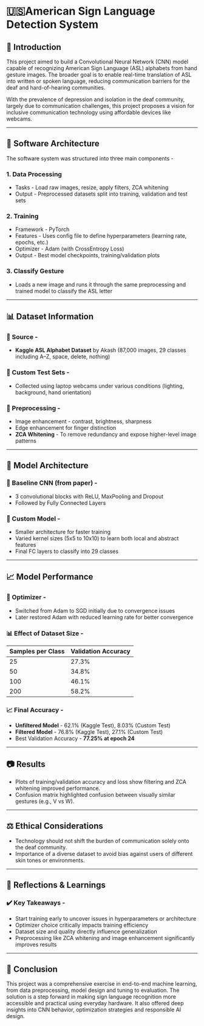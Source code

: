 # 🇺🇸American Sign Language Detection System

## 📖 Introduction

This project aimed to build a Convolutional Neural Network (CNN) model capable of recognizing American Sign Language (ASL) alphabets from hand gesture images. The broader goal is to enable real-time translation of ASL into written or spoken language, reducing communication barriers for the deaf and hard-of-hearing communities.

With the prevalence of depression and isolation in the deaf community, largely due to communication challenges, this project proposes a vision for inclusive communication technology using affordable devices like webcams.

---

## 🧱 Software Architecture

The software system was structured into three main components -

### 1. **Data Processing**
- Tasks - Load raw images, resize, apply filters, ZCA whitening
- Output - Preprocessed datasets split into training, validation and test sets

### 2. **Training**
- Framework - PyTorch
- Features - Uses config file to define hyperparameters (learning rate, epochs, etc.)
- Optimizer - Adam (with CrossEntropy Loss)
- Output - Best model checkpoints, training/validation plots

### 3. **Classify Gesture**
- Loads a new image and runs it through the same preprocessing and trained model to classify the ASL letter

---

## 📊 Dataset Information

### 🔹 Source -
- **Kaggle ASL Alphabet Dataset** by Akash (87,000 images, 29 classes including A–Z, space, delete, nothing)

### 🔹 Custom Test Sets -
- Collected using laptop webcams under various conditions (lighting, background, hand orientation)

### 🔹 Preprocessing -
- Image enhancement - contrast, brightness, sharpness
- Edge enhancement for finger distinction
- **ZCA Whitening** - To remove redundancy and expose higher-level image patterns

---

## 🧠 Model Architecture

### 📌 Baseline CNN (from paper) -
- 3 convolutional blocks with ReLU, MaxPooling and Dropout
- Followed by Fully Connected Layers

### 📌 Custom Model -
- Smaller architecture for faster training
- Varied kernel sizes (5x5 to 10x10) to learn both local and abstract features
- Final FC layers to classify into 29 classes

---

## 📈 Model Performance

### 🔧 Optimizer -
- Switched from Adam to SGD initially due to convergence issues
- Later restored Adam with reduced learning rate for better convergence

### 📊 Effect of Dataset Size -
| Samples per Class | Validation Accuracy |
|-------------------|---------------------|
| 25                | 27.3%               |
| 50                | 34.8%               |
| 100               | 46.1%               |
| 200               | 58.2%               |

### 📈 Final Accuracy -
- **Unfiltered Model** - 62.1% (Kaggle Test), 8.03% (Custom Test)
- **Filtered Model** - 76.8% (Kaggle Test), 27.1% (Custom Test)
- Best Validation Accuracy - **77.25% at epoch 24**

---

## 📷 Results

- Plots of training/validation accuracy and loss show filtering and ZCA whitening improved performance.
- Confusion matrix highlighted confusion between visually similar gestures (e.g., V vs W).

---

## ⚖️ Ethical Considerations

- Technology should not shift the burden of communication solely onto the deaf community.
- Importance of a diverse dataset to avoid bias against users of different skin tones or environments.

---

## 🔄 Reflections & Learnings

### ✔️ Key Takeaways -
- Start training early to uncover issues in hyperparameters or architecture
- Optimizer choice critically impacts training efficiency
- Dataset size and quality directly influence generalization
- Preprocessing like ZCA whitening and image enhancement significantly improves results

---

## 🧾 Conclusion

This project was a comprehensive exercise in end-to-end machine learning, from data preprocessing, model design and tuning to evaluation. The solution is a step forward in making sign language recognition more accessible and practical using everyday hardware. It also offered deep insights into CNN behavior, optimization strategies and responsible AI design.
